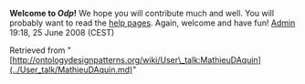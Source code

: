 __Welcome to _Odp_!__ We hope you will contribute much and well. 
You will probably want to read the [help pages](http://ontologydesignpatterns.org/wiki/Help:Contents "Help:Contents"). Again, welcome and have fun! [Admin](http://ontologydesignpatterns.org/wiki/index.php?title=User:Admin&action=edit&redlink=1 "User:Admin (not yet written)") 19:18, 25 June 2008 (CEST)





Retrieved from "[http://ontologydesignpatterns.org/wiki/User\_talk:MathieuDAquin](../User_talk/MathieuDAquin.md)"